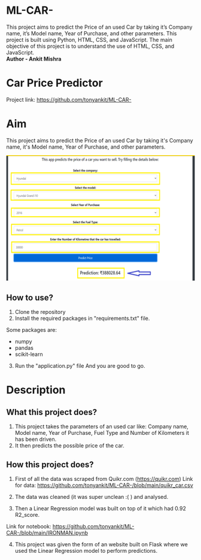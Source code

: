 # ML-CAR-
This project aims to predict the Price of an used Car by taking it’s Company name, it’s Model name, Year of Purchase, and other parameters.  This project is built using Python, HTML, CSS, and JavaScript. The main objective of this project is to understand the use of HTML, CSS, and JavaScript. <br>
<b> Author - Ankit Mishra </b>

# Car Price Predictor

Project link: https://github.com/tonyankit/ML-CAR-
# Aim

This project aims to predict the Price of an used Car by taking it's Company name, it's Model name, Year of Purchase, and other parameters.

<img src="https://github.com/tonyankit/ML-CAR-/blob/main/predict.png">

## How to use?

1. Clone the repository
2. Install the required packages in "requirements.txt" file.

Some packages are:
 - numpy 
 - pandas 
 - scikit-learn

3. Run the "application.py" file
And you are good to go. 

# Description

## What this project does?

1. This project takes the parameters of an used car like: Company name, Model name, Year of Purchase, Fuel Type and Number of Kilometers it has been driven.
2. It then predicts the possible price of the car.

## How this project does?

1. First of all the data was scraped from Quikr.com (https://quikr.com) 
Link for data: https://github.com/tonyankit/ML-CAR-/blob/main/quikr_car.csv 

2. The data was cleaned (it was super unclean :( ) and analysed.

3. Then a Linear Regression model was built on top of it which had 0.92 R2_score.

Link for notebook: https://github.com/tonyankit/ML-CAR-/blob/main/IRONMAN.ipynb

4. This project was given the form of an website built on Flask where we used the Linear Regression model to perform predictions.

